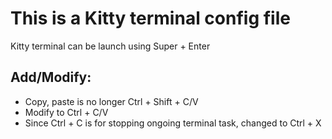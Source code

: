 # This is a Kitty terminal config file

Kitty terminal can be launch using Super + Enter

## Add/Modify:
- Copy, paste is no longer Ctrl + Shift + C/V
- Modify to Ctrl + C/V
- Since Ctrl + C is for stopping ongoing terminal task, changed to Ctrl + X
